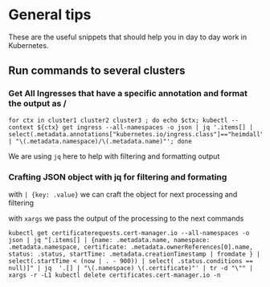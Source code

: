 # General tips

These are the useful snippets that should help you in day to day work in Kubernetes.

## Run commands to several clusters

### Get All Ingresses that have a specific annotation and format the output as <namespace>/<name>

```
for ctx in cluster1 cluster2 cluster3 ; do echo $ctx; kubectl --context ${ctx} get ingress --all-namespaces -o json | jq '.items[] | select(.metadata.annotations["kubernetes.io/ingress.class"]=="heimdall") | "\(.metadata.namespace)/\(.metadata.name)"'; done
```

We are using `jq` here to help with filtering and formatting output


 ### Crafting JSON object with jq for filtering and formating

 with `| {key: .value}` we can craft the object for next processing and filtering

 with `xargs` we pass the output of the processing to the next commands

```
kubectl get certificaterequests.cert-manager.io --all-namespaces -o json | jq "[.items[] | {name: .metadata.name, namespace: .metadata.namespace, certificate: .metadata.ownerReferences[0].name, status: .status, startTime: .metadata.creationTimestamp | fromdate } | select(.startTime < (now | . - 900)) | select( .status.conditions == null)]" | jq  '.[] | "\(.namespace) \(.certificate)"' | tr -d "\"" | xargs -r -L1 kubectl delete certificates.cert-manager.io -n
```
